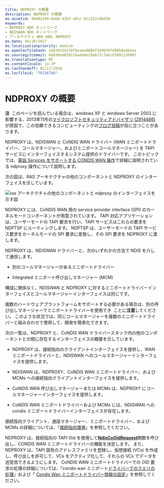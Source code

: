 ```yaml
---
title: NDPROXY の概要
description: NDPROXY の概要
ms.assetid: 98d01249-8a6d-42b3-a91c-811352c8b638
keywords:
- NDPROXY WDK ネットワーク
- NDISWAN WDK ネットワーク
- アーキテクチャ WDK WAN、NDPROXY
ms.date: 04/20/2017
ms.localizationpriority: medium
ms.openlocfilehash: da83815d170f8ea6e888bf19d0707d9950ed64ae
ms.sourcegitcommit: 6d930ed810124ade8e29a617c7abcd399113696f
ms.translationtype: MT
ms.contentlocale: ja-JP
ms.lasthandoff: 01/17/2020
ms.locfileid: "76256760"
---
```

# <a name="ndproxy-overview"></a>NDPROXY の概要

**注**  このページを読んでいる場合は、windows XP と windows Server 2003 に影響する、2013年11月の[マイクロソフトセキュリティアドバイザリ (2914486)](https://docs.microsoft.com/security-updates/SecurityAdvisories/2014/2914486)が原因で、この信頼できるコンピューティングの[ブログ投稿](https://msrc-blog.microsoft.com/2013/11/27/microsoft-releases-security-advisory-2914486/)が役に立つことがあります。

NDPROXY は、NDISWAN と CoNDIS WAN ドライバー (WAN ミニポートドライバー、コールマネージャー、およびミニポートコールマネージャー) を TAPI サービスにインターフェイスするシステム提供のドライバーです。 このトピックでは、[電話 Services をサポートする CONDIS WAN 操作](https://docs.microsoft.com/windows-hardware/drivers/network/condis-wan-operations-that-support-telephonic-services)で詳細に説明されている ndproxy 操作について説明します。

次の図は、RAS アーキテクチャの他のコンポーネントと NDPROXY のインターフェイスを示しています。

![ras アーキテクチャの他のコンポーネントと ndproxy のインターフェイスを示す図](images/ndproxy.png)

NDPROXY には、CoNDIS WAN 用の service provider interface (SPI) のカーネルモードコンポーネントが用意されています。 TAPI 対応アプリケーションは、ユーザーモードの TAPI 要求を行い、TAPI サービスはこれらの要求を NDPTSP にルーティングします。 NDPTSP は、ユーザーモードの TAPI サービス要求をカーネルモードの SPI 要求に変換し、その SPI 要求を NDPROXY に渡します。

NDPROXY は、NDISWAN ドライバーと、次のいずれかの方法で NDIS を介して通信します。

- 別のコールマネージャーがあるミニポートドライバー

- Integrated ミニポート呼び出しマネージャー (MCM)

構成に関係なく、NDISWAN と NDPROXY に対するミニポートドライバーインターフェイスとコールマネージャーインターフェイスは同じです。

複数のハードウェアプラットフォームをサポートする必要がある場合は、別の呼び出しマネージャーでミニポートドライバーを使用でき  ことに**注意**してください。 このような状況では、同じコールマネージャーを複数のミニポートドライバーと組み合わせて使用して、開発を簡素化できます。

次の一覧は、NDPROXY と、CoNDIS WAN ドライバースタック内の他のコンポーネントとの間に存在するインターフェイスの概要を示しています。

- NDPROXY は、接続指向のクライアントインターフェイスを提供し、WAN ミニポートドライバーと、NDISWAN へのコールマネージャーインターフェイスを提供します。

- NDISWAN は、NDPROXY、CoNDIS WAN ミニポートドライバー、および MCMs への接続指向クライアントインターフェイスを提供します。

- CoNDIS WAN 呼び出しマネージャーまたは MCMs は、NDPROXY にコールマネージャーインターフェイスを提供します。

- CoNDIS WAN ミニポートドライバーおよび MCMs には、NDISWAN への condis ミニポートドライバーインターフェイスが存在します。

接続指向クライアント、通話マネージャー、ミニポートドライバー、および MCMs の詳細については、「[接続指向環境](https://docs.microsoft.com/windows-hardware/drivers/network/connection-oriented-environment)」を参照してください。

NDPROXY は、接続指向の TAPI Oid を使用して[**NdisCoOidRequest**](https://docs.microsoft.com/windows-hardware/drivers/ddi/ndis/nf-ndis-ndiscooidrequest)関数を呼び出し、CONDIS WAN ミニポートドライバーの機能を決定します。 また、NDPROXY は、TAPI 固有のアドレスファミリを登録し、仮想接続 (VCs) を作成し、呼び出しを許可して、VCs をアクティブ化して、それらの VCs でデータを送受信できるようにします。 CoNDIS WAN ミニポートドライバーでの OID 要求の処理の詳細については、「condis wan ミニポート[ドライバーでのクエリの処理](https://docs.microsoft.com/windows-hardware/drivers/network/handling-queries-in-a-condis-wan-miniport-driver)」および「 [Condis Wan ミニポートドライバー情報の設定](https://docs.microsoft.com/windows-hardware/drivers/network/setting-condis-wan-miniport-driver-information)」を参照してください。
